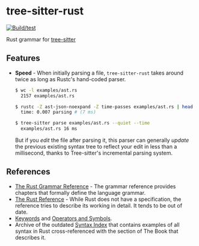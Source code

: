 # tree-sitter-rust

[![Build/test](https://github.com/tree-sitter/tree-sitter-rust/actions/workflows/ci.yml/badge.svg)](https://github.com/tree-sitter/tree-sitter-rust/actions/workflows/ci.yml)

Rust grammar for [tree-sitter](https://github.com/tree-sitter/tree-sitter)

## Features

* **Speed** - When initially parsing a file, `tree-sitter-rust` takes around twice as long as Rustc's hand-coded parser.

  ```sh
  $ wc -l examples/ast.rs
    2157 examples/ast.rs

  $ rustc -Z ast-json-noexpand -Z time-passes examples/ast.rs | head -n1
    time: 0.007	parsing # (7 ms)

  $ tree-sitter parse examples/ast.rs --quiet --time
    examples/ast.rs	16 ms
  ```

  But if you *edit* the file after parsing it, this parser can generally *update* the previous existing syntax tree to reflect your edit in less than a millisecond, thanks to Tree-sitter's incremental parsing system.

## References

* [The Rust Grammar Reference](https://doc.rust-lang.org/grammar.html) - The grammar reference provides chapters that formally define the language grammar.
* [The Rust Reference](https://doc.rust-lang.org/reference/) - While Rust does not have a specification, the reference tries to describe its working in detail. It tends to be out of date.
* [Keywords](https://doc.rust-lang.org/stable/book/appendix-01-keywords.html) and [Operators and Symbols](https://doc.rust-lang.org/stable/book/appendix-02-operators.html).
* Archive of the outdated [Syntax Index](https://web.mit.edu/rust-lang_v1.25/arch/amd64_ubuntu1404/share/doc/rust/html/book/first-edition/syntax-index.html) that contains examples of all syntax in Rust cross-referenced with the section of The Book that describes it.
